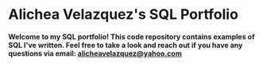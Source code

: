 # Alichea Velazquez's SQL Portfolio

#### Welcome to my SQL portfolio! This code repository contains examples of SQL I've written. Feel free to take a look and reach out if you have any questions via email: alicheavelazquez@yahoo.com
